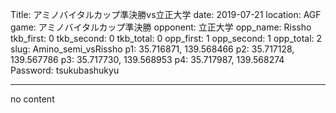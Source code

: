 Title: アミノバイタルカップ準決勝vs立正大学
date: 2019-07-21
location: AGF
game: アミノバイタルカップ準決勝
opponent: 立正大学
opp_name: Rissho
tkb_first: 0
tkb_second: 0
tkb_total: 0
opp_first: 1
opp_second: 1
opp_total: 2
slug: Amino_semi_vsRissho
p1: 35.716871, 139.568466
p2: 35.717128, 139.567786
p3: 35.717730, 139.568953
p4: 35.717987, 139.568274
Password: tsukubashukyu



---
no content
